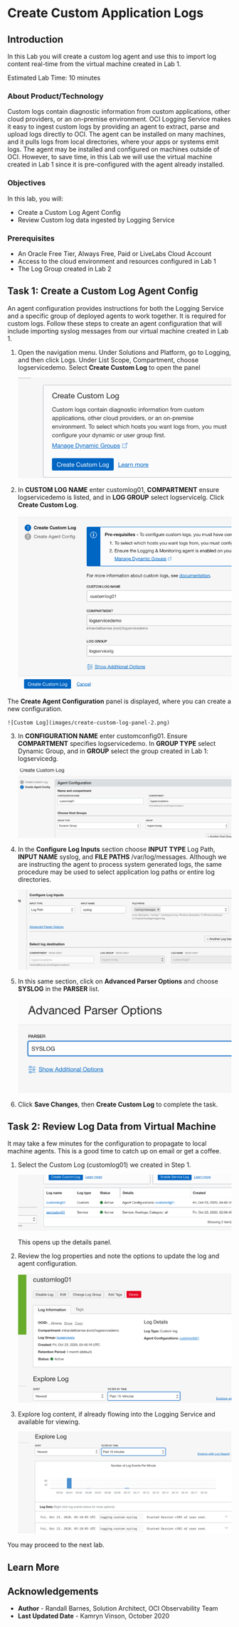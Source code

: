# Create Custom Application Logs

## Introduction

In this Lab you will create a custom log agent and use this to import log content real-time from the virtual machine created in Lab 1. 

Estimated Lab Time: 10 minutes

### About Product/Technology
Custom logs contain diagnostic information from custom applications, other cloud providers, or an on-premise environment.  OCI Logging Service makes it easy to ingest custom logs by providing an agent to extract, parse and upload logs directly to OCI.  The agent can be installed on many machines, and it pulls logs from local directories, where your apps or systems emit logs.  The agent may be installed and configured on machines outside of OCI.  However, to save time, in this Lab we will use the virtual machine created in Lab 1 since it is pre-configured with the agent already installed.

### Objectives

In this lab, you will:
* Create a Custom Log Agent Config
* Review Custom log data ingested by Logging Service


### Prerequisites

* An Oracle Free Tier, Always Free, Paid or LiveLabs Cloud Account
* Access to the cloud environment and resources configured in Lab 1
* The Log Group created in Lab 2

## Task 1: Create a Custom Log Agent Config

An agent configuration provides instructions for both the Logging Service and a specific group of deployed agents to work together.  It is required for custom logs.  Follow these steps to create an agent configuration that will include importing syslog messages from our virtual machine created in Lab 1.

1. Open the navigation menu. Under Solutions and Platform, go to Logging, and then click Logs.  Under List Scope, Compartment, choose logservicedemo.  Select **Create Custom Log** to open the panel

    ![Custom Log](images/create-custom-log.png)


2.  In **CUSTOM LOG NAME** enter customlog01, **COMPARTMENT** ensure logservicedemo is listed, and in **LOG GROUP** select logservicelg.  Click **Create Custom Log**.

    ![Custom Log](images/create-custom-log-panel-1.png)

   The **Create Agent Configuration** panel is displayed, where you can create a new configuration. 

    ![Custom Log](images/create-custom-log-panel-2.png)
  

3.  In **CONFIGURATION NAME** enter customconfig01.  Ensure **COMPARTMENT** specifies logservicedemo.  In **GROUP TYPE** select Dynamic Group, and in **GROUP** select the group created in Lab 1: logservicedg. 

    ![Custom Log](images/create-custom-log-panel-3.png)

4.  In the **Configure Log Inputs** section choose **INPUT TYPE** Log Path, **INPUT NAME**  syslog, and **FILE PATHS** /var/log/messages.  Although we are instructing the agent to process system generated logs, the same procedure may be used to select application log paths or entire log directories. 

    ![Custom Log](images/create-custom-log-panel-4.png)

5.  In this same section, click on **Advanced Parser Options** and choose **SYSLOG** in the **PARSER** list.  

    ![Custom Log](images/parser.png)

6.  Click **Save Changes**, then **Create Custom Log** to complete the task.

## Task 2: Review Log Data from Virtual Machine

It may take a few minutes for the configuration to propagate to local machine agents.  This is a good time to catch up on email or get a coffee.  

1. Select the Custom Log (customlog01) we created in Step 1.

    ![Custom Log](images/log-list.png)
  
   This opens up the details panel.

2. Review the log properties and note the options to update the log and agent configuration.

    ![Custom Log](images/custom-log-properties-1.png)

3.  Explore log content, if already flowing into the Logging Service and available for viewing.

    ![Custom Log](images/custom-log-properties-2.png)

  
You may proceed to the next lab.

## Learn More


## Acknowledgements
* **Author** - Randall Barnes, Solution Architect, OCI Observability Team
* **Last Updated Date** - Kamryn Vinson, October 2020


